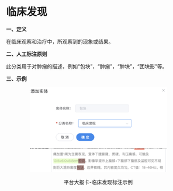 # 临床发现

**一、定义**

&#x20;   在临床观察和治疗中，所观察到的现象或结果。

**二、人工标注原则**

&#x20;   此分类用于对肿瘤的描述，例如“包块”，“肿瘤”，“肿块”，“团块影”等。

**三、示例**

<div align="center">

<figure><img src="../../.gitbook/assets/image (13).png" alt="" width="375"><figcaption><p>平台大报卡-临床发现标注示例</p></figcaption></figure>

</div>
